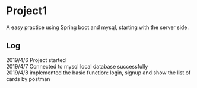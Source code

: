 # Project1
A easy practice using Spring boot and mysql, starting with the server side.<br>

## Log
2019/4/6 Project started<br>
2019/4/7 Connected to mysql local database successfully<br>
2019/4/8 implemented the basic function: login, signup and show the list of cards by postman<br>
